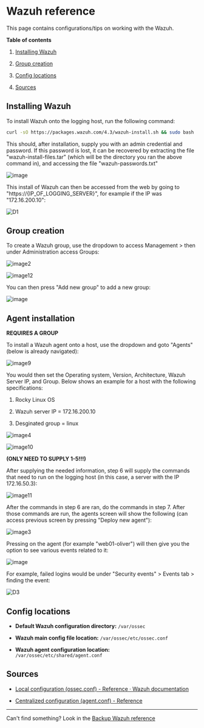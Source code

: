 # Wazuh reference

This page contains configurations/tips on working with the Wazuh.

**Table of contents**

1. [Installing Wazuh](#installing-wazuh)

2. [Group creation](#group-creation)

3. [Config locations](#config-locations)

4. [Sources](#sources)

## Installing Wazuh

To install Wazuh onto the logging host, run the following command:

```bash
curl -sO https://packages.wazuh.com/4.3/wazuh-install.sh && sudo bash ./wazuh-install.sh -a
```

This should, after installation, supply you with an admin credential and password. If this password is lost, it can be recovered by extracting the file "wazuh-install-files.tar" (which will be the directory you ran the above command in), and accessing the file "wazuh-passwords.txt"  

![image](https://user-images.githubusercontent.com/71083461/216200235-ce288a68-466e-4a11-8cb3-db4f054a8db5.png)

This install of Wazuh can then be accessed from the web by going to "https://{IP_OF_LOGGING_SERVER}", for example if the IP was "172.16.200.10":   

![D1](https://user-images.githubusercontent.com/71083461/216200518-f8b6fb96-ea7e-42e3-b3a2-38ea341e593b.PNG)

## Group creation

To create a Wazuh group, use the dropdown to access Management > then under Administration access Groups:  

![image2](https://user-images.githubusercontent.com/71083461/216200649-90aca5de-9bac-43ec-a251-237d35c9afbb.png)

![image12](https://user-images.githubusercontent.com/71083461/216200716-db979339-e5d3-45f8-af5c-997d7dfc51cc.png)

You can then press "Add new group" to add a new group:  

![image](https://user-images.githubusercontent.com/71083461/216201511-f5c31cc6-25c5-4aa7-888f-163e1536ad48.png)

## Agent installation

**REQUIRES A GROUP**

To install a Wazuh agent onto a host,  use the dropdown and goto "Agents" (below is already navigated):

![image9](https://user-images.githubusercontent.com/71083461/216200708-917f7e14-d7c1-477e-bd73-8f8392017878.png)

You would then set the Operating system, Version, Architecture, Wazuh Server IP, and Group. Below shows an example for a host with the following specifications:

1. Rocky Linux OS

2. Wazuh server IP = 172.16.200.10

3. Desginated group = linux

![image4](https://user-images.githubusercontent.com/71083461/216200664-a7877451-5715-49fd-84a1-0dc81f7291d3.png)  

![image10](https://user-images.githubusercontent.com/71083461/216200712-dde1fd0f-7ca6-4559-a406-e0197614d478.png)  

**(ONLY NEED TO SUPPLY 1-5!!!)**

After supplying the needed information, step 6 will supply the commands that need to run on the logging host (in this case, a server with the IP 172.16.50.3):  

![image11](https://user-images.githubusercontent.com/71083461/216202372-16dabbad-89a5-4cd1-a421-3df5efd5ccca.png)  

After the commands in step 6 are ran, do the commands in step 7. After those commands are run, the agents screen will show the following (can access previous screen by pressing "Deploy new agent"):  

![image3](https://user-images.githubusercontent.com/71083461/216200655-ac809f6b-fd08-4f17-affa-fc3365b50749.png)

Pressing on the agent (for example "web01-oliver") will then give you the option to see various events related to it:

![image](https://user-images.githubusercontent.com/71083461/216202903-6646405d-7dbb-4df0-b591-27ca54fe1c24.png)

For example, failed logins would be under "Security events" > Events tab > finding the event:

![D3](https://user-images.githubusercontent.com/71083461/216203444-0f4603b1-bb7a-488f-8c0f-761aca1d7965.PNG)

## Config locations

- **Default Wazuh configuration directory:** `/var/ossec`

- **Wazuh main config file location:** `/var/ossec/etc/ossec.conf`

- **Wazuh agent configuration location:** `/var/ossec/etc/shared/agent.conf`



## Sources

* [Local configuration (ossec.conf) - Reference · Wazuh documentation](https://documentation.wazuh.com/current/user-manual/reference/ossec-conf/index.html#:~:text=conf%20file%20is%20the%20main,)

* [Centralized configuration (agent.conf) - Reference](https://documentation.wazuh.com/current/user-manual/reference/centralized-configuration.html)



---

Can't find something? Look in the [Backup Wazuh reference](https://github.com/Oliver-Mustoe/Oliver-Mustoe-Tech-Journal/blob/main/tech_journal_backups/SEC-350/Wazuh_reference.md)
